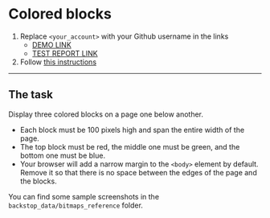 # Colored blocks
1. Replace `<your_account>` with your Github username in the links
    - [DEMO LINK](https://onlyraydek.github.io.github.io/layout_colored-blocks/)
    - [TEST REPORT LINK](https://onlyraydek.github.io.github.io/layout_colored-blocks/report/html_report/)
2. Follow [this instructions](https://mate-academy.github.io/layout_task-guideline/)
___

## The task
Display three colored blocks on a page one below another.
 
- Each block must be 100 pixels high and span the entire width of the page.
- The top block must be red, the middle one must be green, and the bottom one must be blue.
- Your browser will add a narrow margin to the `<body>` element by default. Remove it so that there is no space between the edges of the page and the blocks.

You can find some sample screenshots in the `backstop_data/bitmaps_reference` folder.
